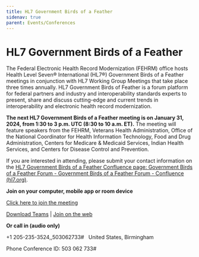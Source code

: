 ```yaml
---
title: HL7 Government Birds of a Feather
sidenav: true
parent: Events/Conferences
---
```

# HL7 Government Birds of a Feather

The Federal Electronic Health Record Modernization (FEHRM) office hosts Health Level Seven® International (HL7®) Government Birds of a Feather meetings in conjunction with HL7 Working Group Meetings that take place three times annually. HL7 Government Birds of Feather is a forum platform for federal partners and industry and interoperability standards experts to present, share and discuss cutting-edge and current trends in interoperability and electronic health record modernization.

**The next HL7 Government Birds of a Feather meeting is on January 31, 2024, from 1:30 to 3 p.m. UTC (8:30 to 10 a.m. ET).** The meeting will feature speakers from the FEHRM, Veterans Health Administration, Office of the National Coordinator for Health Information Technology, Food and Drug Administration,
Centers for Medicare & Medicaid Services, Indian Health Services, and Centers for Disease Control and Prevention.

If you are interested in attending, please submit your contact information on the [HL7 Government Birds of a Feather Confluence page: Government Birds of a Feather Forum - Government Birds of a Feather Forum - Confluence (hl7.org)](https://confluence.hl7.org/display/BFG/Government+Birds+of+a+Feather+Forum). 

**Join on your computer, mobile app or room device**

[Click here to join the meeting](https://teams.microsoft.com/l/meetup-join/19%3ameeting_NDI1ZjIwMGQtMWY3MC00NWE5LWI3MzAtYTc3NGM1MGI2MWRk%40thread.v2/0?context=%7b%22Tid%22%3a%22e95f1b23-abaf-45ee-821d-b7ab251ab3bf%22%2c%22Oid%22%3a%2232e1590e-39cd-48f8-ac8a-5a3ef7523506%22%7d)

[Download Teams](https://gcc02.safelinks.protection.outlook.com/?url=https%3A%2F%2Fwww.microsoft.com%2Fen-us%2Fmicrosoft-teams%2Fdownload-app&data=05%7C02%7C%7Cfbb8201cfaca46e52ce008dc18fce14d%7Ce95f1b23abaf45ee821db7ab251ab3bf%7C0%7C0%7C638412721586910783%7CUnknown%7CTWFpbGZsb3d8eyJWIjoiMC4wLjAwMDAiLCJQIjoiV2luMzIiLCJBTiI6Ik1haWwiLCJXVCI6Mn0%3D%7C3000%7C%7C%7C&sdata=t%2B%2FMplRj3lSnccwcKNz5LRzGZHjO3zHwD8SnTXUCKLM%3D&reserved=0) | [Join on the web](https://gcc02.safelinks.protection.outlook.com/?url=https%3A%2F%2Fwww.microsoft.com%2Fmicrosoft-teams%2Fjoin-a-meeting&data=05%7C02%7C%7Cfbb8201cfaca46e52ce008dc18fce14d%7Ce95f1b23abaf45ee821db7ab251ab3bf%7C0%7C0%7C638412721586920010%7CUnknown%7CTWFpbGZsb3d8eyJWIjoiMC4wLjAwMDAiLCJQIjoiV2luMzIiLCJBTiI6Ik1haWwiLCJXVCI6Mn0%3D%7C3000%7C%7C%7C&sdata=VfbxkgaAL9yD%2FKlDh8RYcvAML86ehC2q4%2FfTWXlHndU%3D&reserved=0)

**Or call in (audio only)**

+1 205-235-3524,,503062733#   United States, Birmingham

Phone Conference ID: 503 062 733#
